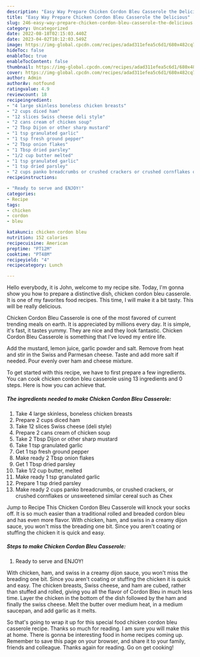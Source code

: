 ```yaml
---
description: "Easy Way Prepare Chicken Cordon Bleu Casserole the Delicious"
title: "Easy Way Prepare Chicken Cordon Bleu Casserole the Delicious"
slug: 246-easy-way-prepare-chicken-cordon-bleu-casserole-the-delicious
category: Uncategorized
date: 2022-08-18T02:15:03.440Z
date: 2023-04-02T10:12:03.549Z
image: https://img-global.cpcdn.com/recipes/adad311efea5c6d1/680x482cq70/chicken-cordon-bleu-casserole-recipe-main-photo.jpg
hideToc: false
enableToc: true
enableTocContent: false
thumbnail: https://img-global.cpcdn.com/recipes/adad311efea5c6d1/680x482cq70/chicken-cordon-bleu-casserole-recipe-main-photo.jpg
cover: https://img-global.cpcdn.com/recipes/adad311efea5c6d1/680x482cq70/chicken-cordon-bleu-casserole-recipe-main-photo.jpg
author: Admin
authorAv: notfound
ratingvalue: 4.9
reviewcount: 18
recipeingredient:
- "4 large skinless boneless chicken breasts"
- "2 cups diced ham"
- "12 slices Swiss cheese deli style"
- "2 cans cream of chicken soup"
- "2 Tbsp Dijon or other sharp mustard"
- "1 tsp granulated garlic"
- "1 tsp fresh ground pepper"
- "2 Tbsp onion flakes"
- "1 Tbsp dried parsley"
- "1/2 cup butter melted"
- "1 tsp granulated garlic"
- "1 tsp dried parsley"
- "2 cups panko breadcrumbs or crushed crackers or crushed cornflakes or unsweetened similar cereal such as Chex"
recipeinstructions:

- "Ready to serve and ENJOY!"
categories:
- Recipe
tags:
- chicken
- cordon
- bleu

katakunci: chicken cordon bleu 
nutrition: 152 calories
recipecuisine: American
preptime: "PT12M"
cooktime: "PT48M"
recipeyield: "4"
recipecategory: Lunch

---
```



Hello everybody, it is John, welcome to my recipe site. Today, I'm gonna show you how to prepare a distinctive dish, chicken cordon bleu casserole. It is one of my favorites food recipes. This time, I will make it a bit tasty. This will be really delicious.

Chicken Cordon Bleu Casserole is one of the most favored of current trending meals on earth. It is appreciated by millions every day. It is simple, it's fast, it tastes yummy. They are nice and they look fantastic. Chicken Cordon Bleu Casserole is something that I've loved my entire life.

Add the mustard, lemon juice, garlic powder and salt. Remove from heat and stir in the Swiss and Parmesan cheese. Taste and add more salt if needed. Pour evenly over ham and cheese mixture.


To get started with this recipe, we have to first prepare a few ingredients. You can cook chicken cordon bleu casserole using 13 ingredients and 0 steps. Here is how you can achieve that.

<!--inarticleads1-->

##### The ingredients needed to make Chicken Cordon Bleu Casserole:

1. Take 4 large skinless, boneless chicken breasts
1. Prepare 2 cups diced ham
1. Take 12 slices Swiss cheese (deli style)
1. Prepare 2 cans cream of chicken soup
1. Take 2 Tbsp Dijon or other sharp mustard
1. Take 1 tsp granulated garlic
1. Get 1 tsp fresh ground pepper
1. Make ready 2 Tbsp onion flakes
1. Get 1 Tbsp dried parsley
1. Take 1/2 cup butter, melted
1. Make ready 1 tsp granulated garlic
1. Prepare 1 tsp dried parsley
1. Make ready 2 cups panko breadcrumbs, or crushed crackers, or crushed cornflakes or unsweetened similar cereal such as Chex


Jump to Recipe This Chicken Cordon Bleu Casserole will knock your socks off. It is so much easier than a traditional rolled and breaded cordon bleu and has even more flavor. With chicken, ham, and swiss in a creamy dijon sauce, you won&#39;t miss the breading one bit. Since you aren&#39;t coating or stuffing the chicken it is quick and easy. 

<!--inarticleads2-->

##### Steps to make Chicken Cordon Bleu Casserole:


1. Ready to serve and ENJOY!

With chicken, ham, and swiss in a creamy dijon sauce, you won&#39;t miss the breading one bit. Since you aren&#39;t coating or stuffing the chicken it is quick and easy. The chicken breasts, Swiss cheese, and ham are cubed, rather than stuffed and rolled, giving you all the flavor of Cordon Bleu in much less time. Layer the chicken in the bottom of the dish followed by the ham and finally the swiss cheese. Melt the butter over medium heat, in a medium saucepan, and add garlic as it melts. 

So that's going to wrap it up for this special food chicken cordon bleu casserole recipe. Thanks so much for reading. I am sure you will make this at home. There is gonna be interesting food in home recipes coming up. Remember to save this page on your browser, and share it to your family, friends and colleague. Thanks again for reading. Go on get cooking!
